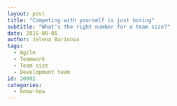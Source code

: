 ```yaml
---
layout: post
title: "Competing with yourself is just boring"
subtitle: "What's the right number for a team size?"
date: 2015-08-05
author: Jelena Barinova
tags:
  - Agile
  - Teamwork
  - Team size
  - Development team
id: 20002
categories:
  - know-how
---
```


